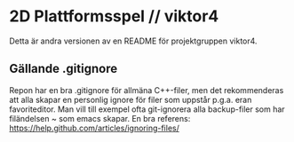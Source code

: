 2D Plattformsspel // viktor4
==============

Detta är andra versionen av en README för projektgruppen viktor4.

Gällande .gitignore
--------------
Repon har en bra .gitignore för allmäna C++-filer, men det rekommenderas att alla skapar en personlig ignore för filer som uppstår p.g.a. eran favoriteditor. Man vill till exempel ofta git-ignorera alla backup-filer som har filändelsen ~ som emacs skapar. En bra referens: https://help.github.com/articles/ignoring-files/
